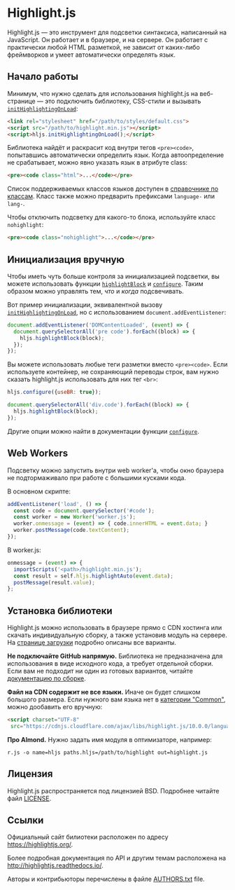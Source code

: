 # Highlight.js

Highlight.js — это инструмент для подсветки синтаксиса, написанный на JavaScript. Он работает и в браузере, и на
сервере. Он работает с практически любой HTML разметкой, не зависит от каких-либо фреймворков и умеет автоматически
определять язык.

## Начало работы

Минимум, что нужно сделать для использования highlight.js на веб-странице — это подключить библиотеку, CSS-стили и
вызывать [`initHighlightingOnLoad`][1]:

```html
<link rel="stylesheet" href="/path/to/styles/default.css">
<script src="/path/to/highlight.min.js"></script>
<script>hljs.initHighlightingOnLoad();</script>
```

Библиотека найдёт и раскрасит код внутри тегов `<pre><code>`, попытавшись автоматически определить язык. Когда
автоопределение не срабатывает, можно явно указать язык в атрибуте class:

```html
<pre><code class="html">...</code></pre>
```

Список поддерживаемых классов языков доступен в [справочнике по классам][2]. Класс также можно предварить
префиксами `language-` или `lang-`.

Чтобы отключить подсветку для какого-то блока, используйте класс `nohighlight`:

```html
<pre><code class="nohighlight">...</code></pre>
```

## Инициализация вручную

Чтобы иметь чуть больше контроля за инициализацией подсветки, вы можете использовать функции [`highlightBlock`][3]
и [`configure`][4]. Таким образом можно управлять тем, *что* и *когда* подсвечивать.

Вот пример инициализации, эквивалентной вызову [`initHighlightingOnLoad`][1], но с
использованием `document.addEventListener`:

```js
document.addEventListener('DOMContentLoaded', (event) => {
  document.querySelectorAll('pre code').forEach((block) => {
    hljs.highlightBlock(block);
  });
});
```

Вы можете использовать любые теги разметки вместо `<pre><code>`. Если используете контейнер, не сохраняющий переводы
строк, вам нужно сказать highlight.js использовать для них тег `<br>`:

```js
hljs.configure({useBR: true});

document.querySelectorAll('div.code').forEach((block) => {
  hljs.highlightBlock(block);
});
```

Другие опции можно найти в документации функции [`configure`][4].

## Web Workers

Подсветку можно запустить внутри web worker'а, чтобы окно браузера не подтормаживало при работе с большими кусками кода.

В основном скрипте:

```js
addEventListener('load', () => {
  const code = document.querySelector('#code');
  const worker = new Worker('worker.js');
  worker.onmessage = (event) => { code.innerHTML = event.data; }
  worker.postMessage(code.textContent);
});
```

В worker.js:

```js
onmessage = (event) => {
  importScripts('<path>/highlight.min.js');
  const result = self.hljs.highlightAuto(event.data);
  postMessage(result.value);
};
```

## Установка библиотеки

Highlight.js можно использовать в браузере прямо с CDN хостинга или скачать индивидуальную сборку, а также установив
модуль на сервере. На
[странице загрузки][5] подробно описаны все варианты.

**Не подключайте GitHub напрямую.** Библиотека не предназначена для использования в виде исходного кода, а требует
отдельной сборки. Если вам не подходит ни один из готовых вариантов, читайте [документацию по сборке][6].

**Файл на CDN содержит не все языки.** Иначе он будет слишком большого размера. Если нужного вам языка нет
в [категории "Common"][5], можно дообавить его вручную:

```html
<script charset="UTF-8"
 src="https://cdnjs.cloudflare.com/ajax/libs/highlight.js/10.0.0/languages/go.min.js"></script>
```

**Про Almond.** Нужно задать имя модуля в оптимизаторе, например:

```
r.js -o name=hljs paths.hljs=/path/to/highlight out=highlight.js
```

## Лицензия

Highlight.js распространяется под лицензией BSD. Подробнее читайте файл
[LICENSE][7].

## Ссылки

Официальный сайт билиотеки расположен по адресу <https://highlightjs.org/>.

Более подробная документация по API и другим темам расположена на
<http://highlightjs.readthedocs.io/>.

Авторы и контрибьюторы перечислены в файле [AUTHORS.txt][8] file.

[1]: http://highlightjs.readthedocs.io/en/latest/api.html#inithighlightingonload

[2]: http://highlightjs.readthedocs.io/en/latest/css-classes-reference.html

[3]: http://highlightjs.readthedocs.io/en/latest/api.html#highlightblock-block

[4]: http://highlightjs.readthedocs.io/en/latest/api.html#configure-options

[5]: https://highlightjs.org/download/

[6]: http://highlightjs.readthedocs.io/en/latest/building-testing.html

[7]: https://github.com/highlightjs/highlight.js/blob/master/LICENSE

[8]: https://github.com/highlightjs/highlight.js/blob/master/AUTHORS.txt
